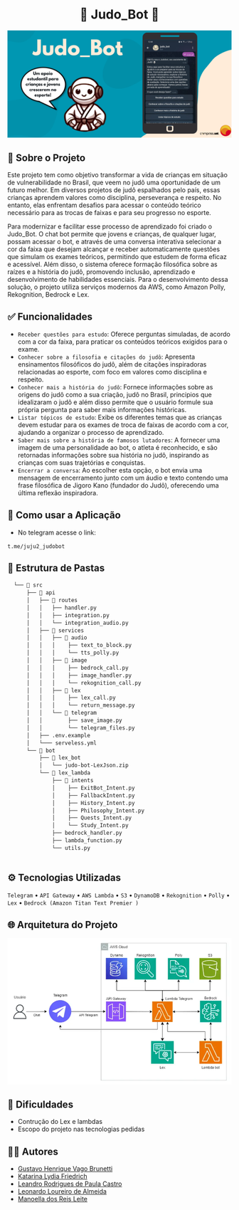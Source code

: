 <h1 align="center">  🤖 Judo_Bot 🥋 </h1>

![Imagem|Compass](assets/banner-judo-bot.png)  

## 📜 Sobre o Projeto
Este projeto tem como objetivo transformar a vida de crianças em situação de vulnerabilidade no Brasil, que veem no judô uma oportunidade de um futuro melhor. Em diversos projetos de judô espalhados pelo país, essas crianças aprendem valores como disciplina, perseverança e respeito. No entanto, elas enfrentam desafios para acessar o conteúdo teórico necessário para as trocas de faixas e para seu progresso no esporte.

Para modernizar e facilitar esse processo de aprendizado foi criado o Judo_Bot. O chat bot permite que jovens e crianças, de qualquer lugar, possam acessar o bot, e através de uma conversa interativa selecionar a cor da faixa que desejam alcançar e receber automaticamente questões que simulam os exames teóricos, permitindo que estudem de forma eficaz e acessível.  Além disso, o sistema oferece formação filosófica sobre as raízes e a história do judô, promovendo inclusão, aprendizado e desenvolvimento de habilidades essenciais. Para o desenvolvimento dessa solução, o projeto utiliza serviços modernos da AWS, como Amazon Polly, Rekognition, Bedrock e Lex.


## ✅ Funcionalidades

- `Receber questões para estudo`: Oferece perguntas simuladas, de acordo com a cor da faixa, para praticar os conteúdos teóricos exigidos para o exame.
- `Conhecer sobre a filosofia e citações do judô`: Apresenta ensinamentos filosóficos do judô, além de citações inspiradoras relacionadas ao esporte, com foco em valores como disciplina e respeito.
- `Conhecer mais a história do judô`: Fornece informações sobre as origens do judô como a sua criação, judô no Brasil, principios que idealizaram o judô e além disso permite que o usuário formule sua própria pergunta para saber mais informações históricas. 
- `Listar tópicos de estudo`: Exibe os diferentes temas que as crianças devem estudar para os exames de troca de faixas de acordo com a cor, ajudando a organizar o processo de aprendizado.
- `Saber mais sobre a história de famosos lutadores`: A fornecer uma imagem de uma personalidade ao bot, o atleta é reconhecido, e são retornadas informações sobre sua história no judô, inspirando as crianças com suas trajetórias e conquistas.
- `Encerrar a conversa`: Ao escolher esta opção, o bot envia uma mensagem de encerramento junto com um áudio e texto contendo uma frase filosófica de Jigoro Kano (fundador do Judô), oferecendo uma última reflexão inspiradora.

## 📱 Como usar a Aplicação
- No telegram acesse o link:
 ```
 t.me/juju2_judobot
``` 

## 📂 Estrutura de Pastas

```bash   
  └── 📁 src
      ├── 📁 api
      │   ├── 📁 routes
      │   │   ├── handler.py
      │   │   ├── integration.py
      │   │   └── integration_audio.py
      │   ├── 📁 services
      │   │   ├── 📁 audio
      │   │   │    ├── text_to_block.py
      │   │   │    └── tts_polly.py
      │   │   ├── 📁 image
      │   │   │    ├── bedrock_call.py
      │   │   │    ├── image_handler.py
      │   │   │    └── rekognition_call.py
      │   │   ├── 📁 lex
      │   │   │    ├── lex_call.py
      │   │   │    └── return_message.py
      │   │   └── 📁 telegram
      │   │        ├── save_image.py
      │   │        └── telegram_files.py
      │   ├── .env.example
      │   └─── serveless.yml
      └── 📁 bot
          ├── 📁 lex_bot
          │   └── judo-bot-LexJson.zip
          └── 📁 lex_lambda
              ├── 📁 intents
              │    ├── ExitBot_Intent.py
              │    ├── FallbackIntent.py
              │    ├── History_Intent.py
              │    ├── Philosophy_Intent.py
              │    ├── Quests_Intent.py
              │    └── Study_Intent.py
              ├── bedrock_handler.py
              ├── lambda_function.py
              └── utils.py
                              
```
## ⚙️ Tecnologias Utilizadas
`Telegram` • `API Gateway` • `AWS Lambda` • `S3` • `DynamoDB` • `Rekognition` • `Polly` • `Lex` • `Bedrock (Amazon Titan Text Premier )` 

## 🌐 Arquitetura do Projeto
![Imagem|Compass](assets/arquitetura-9-10.png)  

## 🔐 Dificuldades
- Contrução do Lex e lambdas
- Escopo do projeto nas tecnologias pedidas

## 👨‍💻 Autores
- [Gustavo Henrique Vago Brunetti](https://github.com/GustavoBrunetti) 
- [Katarina Lydia Friedrich](https://github.com/katfr)
- [Leandro Rodrigues de Paula Castro](https://github.com/lrpc75) 
- [Leonardo Loureiro de Almeida](https://github.com/lloureiro2) 
- [Manoella dos Reis Leite](https://github.com/ManoellaReis)

